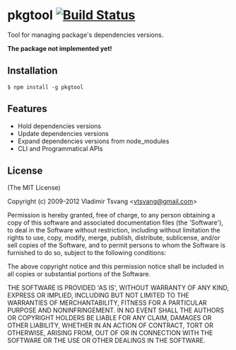 # pkgtool [![Build Status](https://travis-ci.org/vtsvang/node-pkgtool.png)](https://travis-ci.org/vtsvang/node-pkgtool)

Tool for managing package's dependencies versions.

**The package not implemented yet!**

## Installation

    $ npm install -g pkgtool

## Features

  * Hold dependencies versions
  * Update dependencies versions
  * Expand dependencies versions from node_modules
  * CLI and Programmatical APIs

## License

(The MIT License)

Copyright (c) 2009-2012 Vladimir Tsvang &lt;vtsvang@gmail.com&gt;

Permission is hereby granted, free of charge, to any person obtaining
a copy of this software and associated documentation files (the
'Software'), to deal in the Software without restriction, including
without limitation the rights to use, copy, modify, merge, publish,
distribute, sublicense, and/or sell copies of the Software, and to
permit persons to whom the Software is furnished to do so, subject to
the following conditions:

The above copyright notice and this permission notice shall be
included in all copies or substantial portions of the Software.

THE SOFTWARE IS PROVIDED 'AS IS', WITHOUT WARRANTY OF ANY KIND,
EXPRESS OR IMPLIED, INCLUDING BUT NOT LIMITED TO THE WARRANTIES OF
MERCHANTABILITY, FITNESS FOR A PARTICULAR PURPOSE AND NONINFRINGEMENT.
IN NO EVENT SHALL THE AUTHORS OR COPYRIGHT HOLDERS BE LIABLE FOR ANY
CLAIM, DAMAGES OR OTHER LIABILITY, WHETHER IN AN ACTION OF CONTRACT,
TORT OR OTHERWISE, ARISING FROM, OUT OF OR IN CONNECTION WITH THE
SOFTWARE OR THE USE OR OTHER DEALINGS IN THE SOFTWARE.